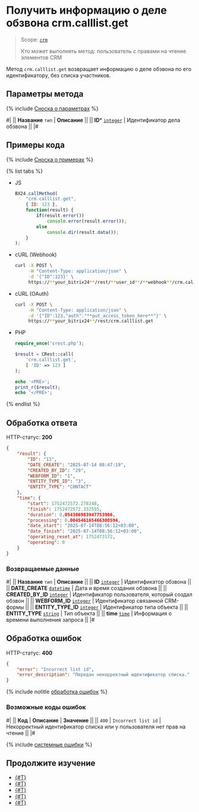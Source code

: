 # Получить информацию о деле обзвона crm.calllist.get

> Scope: [`crm`](../../scopes/permissions.md)
>
> Кто может выполнять метод: пользователь с правами на чтение элементов CRM

Метод `crm.calllist.get` возвращает информацию о деле обзвона по его идентификатору, без списка участников.

## Параметры метода

{% include [Сноска о параметрах](../../../_includes/required.md) %}

#|
|| **Название**
`тип` | **Описание** ||
|| **ID***
[`integer`](../../data-types.md) | Идентификатор дела обзвона ||
|#

## Примеры кода

{% include [Сноска о примерах](../../../_includes/examples.md) %}

{% list tabs %}

- JS

    ```js
    BX24.callMethod(
        "crm.calllist.get",
        { ID: 123 },
        function(result) {
            if(result.error())
                console.error(result.error());
            else
                console.dir(result.data());
        }
    );
    ```

- cURL (Webhook)

    ```bash
    curl -X POST \
         -H "Content-Type: application/json" \
         -d '{"ID":123}' \
         https://**your_bitrix24**/rest/**user_id**/**webhook**/crm.calllist.get
    ```

- cURL (OAuth)

    ```bash
    curl -X POST \
         -H "Content-Type: application/json" \
         -d '{"ID":123,"auth":"**put_access_token_here**"}' \
         https://**your_bitrix24**/rest/crm.calllist.get
    ```

- PHP

    ```php
    require_once('crest.php');

    $result = CRest::call(
        'crm.calllist.get',
        [ 'ID' => 123 ]
    );

    echo '<PRE>';
    print_r($result);
    echo '</PRE>';
    ```

{% endlist %}

## Обработка ответа

HTTP-статус: **200**

```json
{
    "result": {
        "ID": "13",
        "DATE_CREATE": "2025-07-14 08:47:19",
        "CREATED_BY_ID": "29",
        "WEBFORM_ID": "1",
        "ENTITY_TYPE_ID": "3",
        "ENTITY_TYPE": "CONTACT"
    },
    "time": {
        "start": 1752472572.278248,
        "finish": 1752472572.332555,
        "duration": 0.054306983947753906,
        "processing": 0.004546165466308594,
        "date_start": "2025-07-14T08:56:12+03:00",
        "date_finish": "2025-07-14T08:56:12+03:00",
        "operating_reset_at": 1752473172,
        "operating": 0
    }
}
```

### Возвращаемые данные

#|
|| **Название**
`тип` | **Описание** ||
|| **ID**
[`integer`](../../data-types.md) | Идентификатор обзвона ||
|| **DATE_CREATE**
[`datetime`](../../data-types.md) | Дата и время создания обзвона ||
|| **CREATED_BY_ID**
[`integer`](../../data-types.md) | Идентификатор пользователя, который создал обзвон ||
|| **WEBFORM_ID**
[`integer`](../../data-types.md) | Идентификатор связанной CRM-формы ||
|| **ENTITY_TYPE_ID**
[`integer`](../../data-types.md) | Идентификатор типа объекта ||
|| **ENTITY_TYPE**
[`string`](../../data-types.md) | Тип объекта ||
|| **time**
[`time`](../../data-types.md#time) | Информация о времени выполнения запроса ||
|#

## Обработка ошибок

HTTP-статус: **400**

```json
{
    "error": "Incorrect list id",
    "error_description": "Передан некорректный идентификатор списка."
}
```

{% include notitle [обработка ошибок](../../../_includes/error-info.md) %}

### Возможные коды ошибок

#|
|| **Код** | **Описание** | **Значение** ||
|| `400` | `Incorrect list id` | Некорректный идентификатор списка или у пользователя нет прав на чтение ||
|#

{% include [системные ошибки](../../../_includes/system-errors.md) %}

## Продолжите изучение

- [{#T}](./crm-calllist-add.md)
- [{#T}](./crm-calllist-items-get.md)
- [{#T}](./crm-calllist-list.md)
- [{#T}](./crm-calllist-statuslist.md)
- [{#T}](./crm-calllist-update.md) 